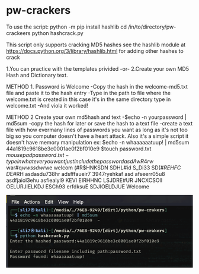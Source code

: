 # pw-crackers
To use the script:
python -m pip install hashlib
cd /in/to/directory/pw-crackeers
python hashcrack.py

This script only supports cracking MD5 hashes see the hashlib module at https://docs.python.org/3/library/hashlib.html
for adding other hashes to crack

1.You can practice with the templates privided -or-
2.Create your own MD5 Hash and Dictionary text.

METHOD 1.
Password is Welcome
-Copy the hash in the welcome-md5.txt file and paste it to the hash entry
-Type in the path to file where the welcome.txt is created in this case
it's in the same directory type in welcome.txt
-And viola it worked!

METHOD 2
Create your own md5hash and text
-$echo -n yourpassword | md5sum
-copy the hash for later or save the hash to a text file
-create a text file with how evermany lines of passwords you want as long
as it's not too big so you computer doesn't have a heart attack.
Also it's a simple script it doesn't have memory manipulation
ex:
  $echo -n whaaaaaatuup! | md5sum
  44a1819c9618be3c0001ae0f2bf010e9
  $touch password.txt
  $mousepad password.txt
  -type in whatever you want just include the password
      asdAwR4rw$
      war#q$wws
      sdwr$we
      welcom
      (#R$HNKSDN
      SDHL#id
      S_Di33
      SD(#*REHFC
      D*E#RH
      asdasdu738hr
      adsfffaueir7
      3947ryehkaf
      asd
      afseerr05u8
      asdfjaiol3ehu
      asfiealyl9
      KEVI
      EIRHHNC
      LSJDRE#UR
      JNCXCSOII
      OELURJIELKDJ
      ESCh93
      erfdksuE
      SDJIOELDJUE
      Welcome

![alt text](https://github.com/dirtybrie/ditched-n-fixed-py3/blob/base/pw-crakers/hashcrack.png?raw=true)

